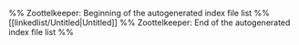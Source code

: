 %% Zoottelkeeper: Beginning of the autogenerated index file list  %%
 [[linkedlist/Untitled|Untitled]]
%% Zoottelkeeper: End of the autogenerated index file list  %%
